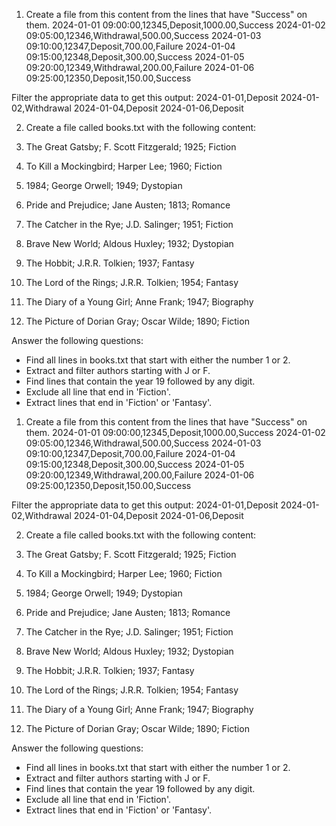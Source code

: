 1. Create a file from this content from the lines that have "Success" on them.
2024-01-01 09:00:00,12345,Deposit,1000.00,Success
2024-01-02 09:05:00,12346,Withdrawal,500.00,Success
2024-01-03 09:10:00,12347,Deposit,700.00,Failure
2024-01-04 09:15:00,12348,Deposit,300.00,Success
2024-01-05 09:20:00,12349,Withdrawal,200.00,Failure
2024-01-06 09:25:00,12350,Deposit,150.00,Success

Filter the appropriate data to get this output:
2024-01-01,Deposit
2024-01-02,Withdrawal
2024-01-04,Deposit
2024-01-06,Deposit


2. Create a file called books.txt with the following content:

1. The Great Gatsby; F. Scott Fitzgerald; 1925; Fiction
2. To Kill a Mockingbird; Harper Lee; 1960; Fiction
3. 1984; George Orwell; 1949; Dystopian
4. Pride and Prejudice; Jane Austen; 1813; Romance
5. The Catcher in the Rye; J.D. Salinger; 1951; Fiction
6. Brave New World; Aldous Huxley; 1932; Dystopian
7. The Hobbit; J.R.R. Tolkien; 1937; Fantasy
8. The Lord of the Rings; J.R.R. Tolkien; 1954; Fantasy
9. The Diary of a Young Girl; Anne Frank; 1947; Biography
10. The Picture of Dorian Gray; Oscar Wilde; 1890; Fiction


Answer the following questions:
* Find all lines in books.txt that start with either the number 1 or 2. 
* Extract and filter authors starting with J or F. 
* Find lines that contain the year 19 followed by any digit.
* Exclude all line that end in 'Fiction'. 
* Extract lines that end in 'Fiction' or 'Fantasy'. 

1. Create a file from this content from the lines that have "Success" on them.
2024-01-01 09:00:00,12345,Deposit,1000.00,Success
2024-01-02 09:05:00,12346,Withdrawal,500.00,Success
2024-01-03 09:10:00,12347,Deposit,700.00,Failure
2024-01-04 09:15:00,12348,Deposit,300.00,Success
2024-01-05 09:20:00,12349,Withdrawal,200.00,Failure
2024-01-06 09:25:00,12350,Deposit,150.00,Success

Filter the appropriate data to get this output:
2024-01-01,Deposit
2024-01-02,Withdrawal
2024-01-04,Deposit
2024-01-06,Deposit


2. Create a file called books.txt with the following content:

1. The Great Gatsby; F. Scott Fitzgerald; 1925; Fiction
2. To Kill a Mockingbird; Harper Lee; 1960; Fiction
3. 1984; George Orwell; 1949; Dystopian
4. Pride and Prejudice; Jane Austen; 1813; Romance
5. The Catcher in the Rye; J.D. Salinger; 1951; Fiction
6. Brave New World; Aldous Huxley; 1932; Dystopian
7. The Hobbit; J.R.R. Tolkien; 1937; Fantasy
8. The Lord of the Rings; J.R.R. Tolkien; 1954; Fantasy
9. The Diary of a Young Girl; Anne Frank; 1947; Biography
10. The Picture of Dorian Gray; Oscar Wilde; 1890; Fiction


Answer the following questions:
* Find all lines in books.txt that start with either the number 1 or 2. 
* Extract and filter authors starting with J or F. 
* Find lines that contain the year 19 followed by any digit.
* Exclude all line that end in 'Fiction'. 
* Extract lines that end in 'Fiction' or 'Fantasy'. 

